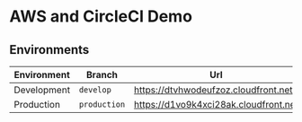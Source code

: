 # AWS and CircleCI Demo

## Environments

| Environment | Branch       | Url                                     | 
|-------------|--------------|-----------------------------------------|
| Development | `develop`    | https://dtvhwodeufzoz.cloudfront.net	   |
| Production  | `production` | https://d1vo9k4xci28ak.cloudfront.net	  |

